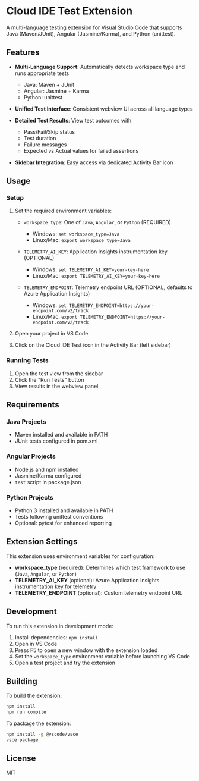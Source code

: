 # Cloud IDE Test Extension

A multi-language testing extension for Visual Studio Code that supports Java (Maven/JUnit), Angular (Jasmine/Karma), and Python (unittest).

## Features

- **Multi-Language Support**: Automatically detects workspace type and runs appropriate tests
  - Java: Maven + JUnit
  - Angular: Jasmine + Karma
  - Python: unittest

- **Unified Test Interface**: Consistent webview UI across all language types

- **Detailed Test Results**: View test outcomes with:
  - Pass/Fail/Skip status
  - Test duration
  - Failure messages
  - Expected vs Actual values for failed assertions

- **Sidebar Integration**: Easy access via dedicated Activity Bar icon

## Usage

### Setup

1. Set the required environment variables:
   - `workspace_type`: One of `Java`, `Angular`, or `Python` (REQUIRED)
     - Windows: `set workspace_type=Java`
     - Linux/Mac: `export workspace_type=Java`
   
   - `TELEMETRY_AI_KEY`: Application Insights instrumentation key (OPTIONAL)
     - Windows: `set TELEMETRY_AI_KEY=your-key-here`
     - Linux/Mac: `export TELEMETRY_AI_KEY=your-key-here`
   
   - `TELEMETRY_ENDPOINT`: Telemetry endpoint URL (OPTIONAL, defaults to Azure Application Insights)
     - Windows: `set TELEMETRY_ENDPOINT=https://your-endpoint.com/v2/track`
     - Linux/Mac: `export TELEMETRY_ENDPOINT=https://your-endpoint.com/v2/track`

2. Open your project in VS Code

3. Click on the Cloud IDE Test icon in the Activity Bar (left sidebar)

### Running Tests

1. Open the test view from the sidebar
2. Click the "Run Tests" button
3. View results in the webview panel

## Requirements

### Java Projects
- Maven installed and available in PATH
- JUnit tests configured in pom.xml

### Angular Projects
- Node.js and npm installed
- Jasmine/Karma configured
- `test` script in package.json

### Python Projects
- Python 3 installed and available in PATH
- Tests following unittest conventions
- Optional: pytest for enhanced reporting

## Extension Settings

This extension uses environment variables for configuration:

- **workspace_type** (required): Determines which test framework to use (`Java`, `Angular`, or `Python`)
- **TELEMETRY_AI_KEY** (optional): Azure Application Insights instrumentation key for telemetry
- **TELEMETRY_ENDPOINT** (optional): Custom telemetry endpoint URL

## Development

To run this extension in development mode:

1. Install dependencies: `npm install`
2. Open in VS Code
3. Press F5 to open a new window with the extension loaded
4. Set the `workspace_type` environment variable before launching VS Code
5. Open a test project and try the extension

## Building

To build the extension:

```bash
npm install
npm run compile
```

To package the extension:

```bash
npm install -g @vscode/vsce
vsce package
```

## License

MIT

